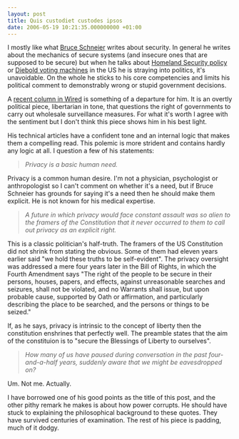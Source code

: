 ```yaml
---
layout: post
title: Quis custodiet custodes ipsos
date: 2006-05-19 10:21:35.000000000 +01:00
---
```

I mostly like what <a href="http://www.schneier.com/blog/" target="_blank">Bruce Schneier</a> writes about security. In general he writes about the mechanics of secure systems (and insecure ones that are supposed to be secure) but when he talks about <a href="http://www.schneier.com/blog/archives/2006/03/80_cameras_for.html" target="_blank">Homeland Security policy</a> or <a href="http://www.schneier.com/blog/archives/2006/05/election_machin_1.html" target="_blank">Diebold voting machines</a> in the US he is straying into politics, it&#39;s unavoidable. On the whole he sticks to his core competencies and limits his political comment to demonstrably wrong or stupid government decisions.

A <a href="http://www.wired.com/news/columns/0,70886-0.html?tw=rss.index" target="_blank">recent column in Wired</a> is something of a departure for him. It is an overtly political piece, libertarian in tone, that questions the right of governments to carry out wholesale surveillance measures. For what it&#39;s worth I agree with the sentiment but I don&#39;t think this piece shows him in his best light.

His technical articles have a confident tone and an internal logic that makes them a compelling read. This polemic is more strident and contains hardly any logic at all. I question a few of his statements:
<blockquote><cite>Privacy is a basic human need.</cite></blockquote>
Privacy is a common human desire. I&#39;m not a physician, psychologist or anthropologist so I can&#39;t comment on whether it&#39;s a need, but if Bruce Schneier has grounds for saying it&#39;s a need then he should make them explicit. He is not known for his medical expertise.
<blockquote><cite>A future in which privacy would face constant assault was so alien to the framers of the Constitution that it never occurred to them to call out privacy as an explicit right.</cite></blockquote>
This is a classic politician&#39;s half-truth. The framers of the US Constitution did not shrink from stating the obvious. Some of them had eleven years earlier said &quot;we hold these truths to be self-evident&quot;. The privacy oversight was addressed a mere four years later in the Bill of Rights, in which the Fourth Amendment says &quot;The right of the people to be secure in their persons, houses, papers, and effects, against unreasonable searches and seizures, shall not be violated, and no Warrants shall issue, but upon probable cause, supported by Oath or affirmation, and particularly describing the place to be searched, and the persons or things to be seized.&quot;

If, as he says, privacy is intrinsic to the concept of liberty then the constitution enshrines that perfectly well. The preamble states that the aim of the constituion is to &quot;secure the Blessings of Liberty to ourselves&quot;.
<blockquote><cite>How many of us have paused during conversation in the past four-and-a-half years, suddenly aware that we might be eavesdropped on?</cite></blockquote>
Um. Not me. Actually.

I have borrowed one of his good points as the title of this post, and the other pithy remark he makes is about how power corrupts. He should have stuck to explaining the philosophical background to these quotes. They have survived centuries of examination. The rest of his piece is padding, much of it dodgy.
